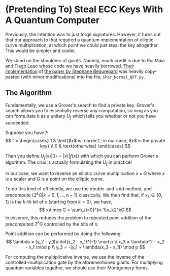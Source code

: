 <!-- # (Pretending To) Forge Digital Signatures With A Quantum Computer 
We apply Grover's search to (pretend to) forge ECDSA digital signatures using a quantum computer.

We stand on the shoulders of giants. Namely, much credit is due to Rui Maia and Tiago Leao whose code we have heavily borrowed.
[Their implementation](https://github.com/tiagomsleao/ShorAlgQiskit/tree/master) of [the paper by Stephane Beauregard](https://arxiv.org/abs/quant-ph/0205095) was heavily copy-pasted (with minor modifications) into the file, `Shor_Normal_QFT.py`. -->
# (Pretending To) Steal ECC Keys With A Quantum Computer 
Previously, the intention was to just forge signatures. 
However, it turns out that our approach to that required a quantum implementation of elliptic curve multiplication,
at which point we could just steal the key altogether. This would be simpler and cooler.

We stand on the shoulders of giants. Namely, much credit is due to Rui Maia and Tiago Leao whose code we have heavily borrowed.
[Their implementation](https://github.com/tiagomsleao/ShorAlgQiskit/tree/master) of [the paper by Stephane Beauregard](https://arxiv.org/abs/quant-ph/0205095) was heavily copy-pasted (with minor modifications) into the file, `Shor_Normal_QFT.py`.

## The Algorithm
Fundamentally, we use a Grover's search to find a private key. 
Grover's search allows you to essentially reverse any computation, 
so long as you can formultate it as a unitary $U_f$ which tells you whether or not you have succeeded.

Suppose you have $f$:
$$
f = \begin{cases}
1 & \text{$x$ is `correct'; in our case, $x$ is the private key} \\
0 & \text{otherwise}
\end{cases}
$$

Then you define $U_f|x\rangle|0\rangle = |x\rangle|f(x)\rangle$ with which you can perform Grover's algorithm. The crux is actually formulating the $U_f$ in practice!

In our case, we want to reverse an elliptic curve multiplication $x\times G$ where $x$ is a scalar and $G$ is a point on the elliptic curve.

To do this kind of efficiently, we use the double-and-add method, and precompute $\{2^kG|k=0,1,...,n-1\}$ classically. We then find that, if $x_k\in\{0,1\}$ is the $k$-th bit of $x$ (starting from $k=0$), we have,
$$
x\times G = \sum_{i=0}^{n-1}x_k2^kG
$$
In essence, this reduces the problem to repeated point addition of the precomputed $2^kG$ controlled by the bits of $x$. 
<!-- This controlled point addition is described by [(Roetteler et al, 2017)](https://arxiv.org/abs/1706.06752) as:
1. $x_1 \leftarrow x_1 - x_2 \mod p$
2. $y_1 \leftarrow y_1 - y_2\cdot c \mod p$
3. $t_0 \leftarrow (x_1 - x_2)^{-1} \mod p$
4. $\lambda \leftarrow y_1/x_1 \mod p$ -->
Point addition can be performed by doing the following:
$$
\lambda = (y_2 - y_1)\cdot(x_2 - x_1)^{-1} \mod p \\
x_3 = \lambda^2 - x_2 - x_1 \mod p \\
y_3 = -(y_1 + \lambda(x_3 - x_1)) \mod p
$$

For computing the multiplicative inverse, we use the inverse of the controlled-multiplication gate by the aforementioned giants. For multiplying quantum variables together, we should use their Montgomery forms.